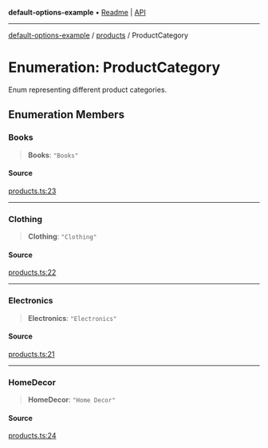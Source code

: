 **default-options-example** • [Readme](../../README.md) \| [API](../../modules.md)

***

[default-options-example](../../README.md) / [products](../README.md) / ProductCategory

# Enumeration: ProductCategory

Enum representing different product categories.

## Enumeration Members

### Books

> **Books**: `"Books"`

#### Source

[products.ts:23](https://github.com/tgreyuk/typedoc-plugin-markdown-examples/blob/4bb8c5d/examples/01-typedoc-plugin-markdown/src/products.ts#L23)

***

### Clothing

> **Clothing**: `"Clothing"`

#### Source

[products.ts:22](https://github.com/tgreyuk/typedoc-plugin-markdown-examples/blob/4bb8c5d/examples/01-typedoc-plugin-markdown/src/products.ts#L22)

***

### Electronics

> **Electronics**: `"Electronics"`

#### Source

[products.ts:21](https://github.com/tgreyuk/typedoc-plugin-markdown-examples/blob/4bb8c5d/examples/01-typedoc-plugin-markdown/src/products.ts#L21)

***

### HomeDecor

> **HomeDecor**: `"Home Decor"`

#### Source

[products.ts:24](https://github.com/tgreyuk/typedoc-plugin-markdown-examples/blob/4bb8c5d/examples/01-typedoc-plugin-markdown/src/products.ts#L24)

